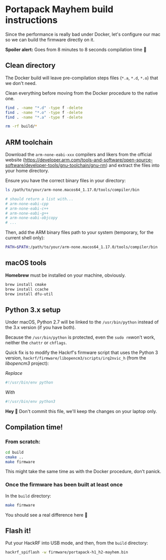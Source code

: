 # Portapack Mayhem build instructions

Since the performance is really bad under Docker, let's configure our mac so we can build the firmware directly on it.

**Spoiler alert:** Goes from 8 minutes to 8 seconds compilation time 🕺

## Clean directory

The Docker build will leave pre-compilation steps files (`*.a`, `*.d`, `*.o`) that we don't need.

Clean everything before moving from the Docker procedure to the native one.

```bash
find . -name "*.d" -type f -delete
find . -name "*.o" -type f -delete
find . -name "*.a" -type f -delete

rm -rf build/*
```


## ARM toolchain

Download the `arm-none-eabi-xxx` compilers and likers from the official website (https://developer.arm.com/tools-and-software/open-source-software/developer-tools/gnu-toolchain/gnu-rm) and extract the files into your home directory.

Ensure you have the correct binary files in your directory:

```bash
ls /path/to/your/arm-none.macos64_1.17.0/tools/compiler/bin

# should return a list with...
# arm-none-eabi-cpp
# arm-none-eabi-c++
# arm-none-eabi-g++
# arm-none-eabi-objcopy
# ...
```

Then, add the ARM binary files path to your system (temporary, for the current shell only):

```bash
PATH=$PATH:/path/to/your/arm-none.macos64_1.17.0/tools/compiler/bin
```

## macOS tools

**Homebrew** must be installed on your machine, obviously.

```bash
brew install cmake
brew install ccache
brew install dfu-util
```

## Python 3.x setup

Under macOS, Python 2.7 will be linked to the `/usr/bin/python` instead of the 3.x version (if you have both).

Because the `/usr/bin/python` is protected, even the `sudo rm`won't work, neither the `chattr` or `chflags`.

Quick fix is to modify the Hackrf's firmware script that uses the Python 3 version, `hackrf/firmware/libopencm3/scripts/irq2nvic_h` (from the *libopencm3* project):

*Replace*

```python
#!/usr/bin/env python
```

*With*

```python
#!/usr/bin/env python3
```

**Hey 👋** Don't commit this file, we'll keep the changes on your laptop only.

## Compilation time!

### From scratch:

```bash
cd build
cmake ..
make firmware
```

This might take the same time as with the Docker procedure, don't panick.

### Once the firmware has been built at least once

In the `build` directory:

```bash
make firmware
```

You should see a real difference here 🚀

## Flash it!

Put your HackRF into USB mode, and then, from the `build` directory:

```bash
hackrf_spiflash -w firmware/portapack-h1_h2-mayhem.bin
```